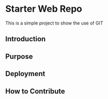 # Starter Web Repo

This is a simple project to show the use of GIT
## Introduction

## Purpose

## Deployment

## How to Contribute